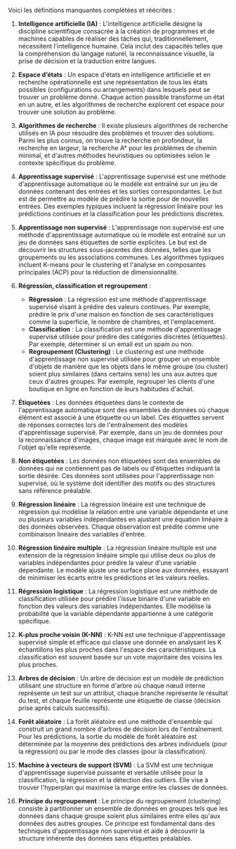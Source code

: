 Voici les définitions manquantes complétées et réécrites :

1. **Intelligence artificielle (IA)** : L'intelligence artificielle désigne la discipline scientifique consacrée à la création de programmes et de machines capables de réaliser des tâches qui, traditionnellement, nécessitent l'intelligence humaine. Cela inclut des capacités telles que la compréhension du langage naturel, la reconnaissance visuelle, la prise de décision et la traduction entre langues.

4. **Espace d’états** : Un espace d'états en intelligence artificielle et en recherche opérationnelle est une représentation de tous les états possibles (configurations ou arrangements) dans lesquels peut se trouver un problème donné. Chaque action possible transforme un état en un autre, et les algorithmes de recherche explorent cet espace pour trouver une solution au problème.

5. **Algorithmes de recherche** : Il existe plusieurs algorithmes de recherche utilisés en IA pour résoudre des problèmes et trouver des solutions. Parmi les plus connus, on trouve la recherche en profondeur, la recherche en largeur, la recherche A* pour les problèmes de chemin minimal, et d'autres méthodes heuristiques ou optimisées selon le contexte spécifique du problème.

8. **Apprentissage supervisé** : L'apprentissage supervisé est une méthode d'apprentissage automatique où le modèle est entraîné sur un jeu de données contenant des entrées et les sorties correspondantes. Le but est de permettre au modèle de prédire la sortie pour de nouvelles entrées. Des exemples typiques incluent la régression linéaire pour les prédictions continues et la classification pour les prédictions discrètes.

9. **Apprentissage non supervisé** : L'apprentissage non supervisé est une méthode d'apprentissage automatique où le modèle est entraîné sur un jeu de données sans étiquettes de sortie explicites. Le but est de découvrir les structures sous-jacentes des données, telles que les groupements ou les associations communes. Les algorithmes typiques incluent K-means pour le clustering et l'analyse en composantes principales (ACP) pour la réduction de dimensionnalité.

10. **Régression, classification et regroupement** :
    - **Régression** : La régression est une méthode d'apprentissage supervisé visant à prédire des valeurs continues. Par exemple, prédire le prix d'une maison en fonction de ses caractéristiques comme la superficie, le nombre de chambres, et l'emplacement.
    - **Classification** : La classification est une méthode d'apprentissage supervisé utilisée pour prédire des catégories discrètes (étiquettes). Par exemple, déterminer si un email est un spam ou non.
    - **Regroupement (Clustering)** : Le clustering est une méthode d'apprentissage non supervisé utilisée pour grouper un ensemble d'objets de manière que les objets dans le même groupe (ou cluster) soient plus similaires (dans certains sens) les uns aux autres que ceux d'autres groupes. Par exemple, regrouper les clients d'une boutique en ligne en fonction de leurs habitudes d'achat.

11. **Étiquetées** : Les données étiquetées dans le contexte de l'apprentissage automatique sont des ensembles de données où chaque élément est associé à une étiquette ou un label. Ces étiquettes servent de réponses correctes lors de l'entraînement des modèles d'apprentissage supervisé. Par exemple, dans un jeu de données pour la reconnaissance d'images, chaque image est marquée avec le nom de l'objet qu'elle représente.

12. **Non étiquetées** : Les données non étiquetées sont des ensembles de données qui ne contiennent pas de labels ou d'étiquettes indiquant la sortie désirée. Ces données sont utilisées pour l'apprentissage non supervisé, où le système doit identifier des motifs ou des structures sans référence préalable.

13. **Régression linéaire** : La régression linéaire est une technique de régression qui modélise la relation entre une variable dépendante et une ou plusieurs variables indépendantes en ajustant une équation linéaire à des données observées. Chaque observation est prédite comme une combinaison linéaire des variables d'entrée.

14. **Régression linéaire multiple** : La régression linéaire multiple est une extension de la régression linéaire simple qui utilise deux ou plus de variables indépendantes pour prédire la valeur d'une variable dépendante. Le modèle ajuste une surface plane aux données, essayant de minimiser les écarts entre les prédictions et les valeurs réelles.

15. **Régression logistique** : La régression logistique est une méthode de classification utilisée pour prédire l'issue binaire d'une variable en fonction des valeurs des variables indépendantes. Elle modélise la probabilité que la variable dépendante appartienne à une catégorie spécifique.

16. **K-plus proche voisin (K-NN)** : K-NN est une technique d'apprentissage supervisé simple et efficace qui classe une donnée en analysant les K échantillons les plus proches dans l'espace des caractéristiques. La classification est souvent basée sur un vote majoritaire des voisins les plus proches.

17. **Arbres de décision** : Un arbre de décision est un modèle de prédiction utilisant une structure en forme d'arbre où chaque nœud interne représente un test sur un attribut, chaque branche représente le résultat du test, et chaque feuille représente une étiquette de classe (décision prise après calculs successifs).

18. **Forêt aléatoire** : La forêt aléatoire est une méthode d'ensemble qui construit un grand nombre d'arbres de décision lors de l'entraînement. Pour les prédictions, la sortie du modèle de forêt aléatoire est déterminée par la moyenne des prédictions des arbres individuels (pour la régression) ou par le mode des classes (pour la classification).

19. **Machine à vecteurs de support (SVM)** : La SVM est une technique d'apprentissage supervisé puissante et versatile utilisée pour la classification, la régression et la détection des outliers. Elle vise à trouver l'hyperplan qui maximise la marge entre les classes de données.

20. **Principe du regroupement** : Le principe du regroupement (clustering) consiste à partitionner un ensemble de données en groupes tels que les données dans chaque groupe soient plus similaires entre elles qu'aux données des autres groupes. Ce principe est fondamental dans des techniques d'apprentissage non supervisé et aide à découvrir la structure inhérente des données sans étiquettes préalables.